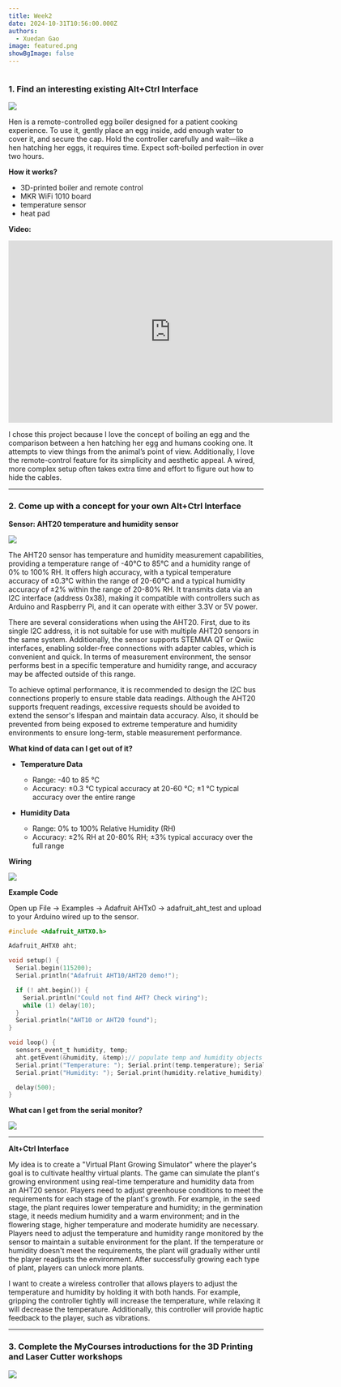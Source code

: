 ```yaml
---
title: Week2
date: 2024-10-31T10:56:00.000Z
authors:
  - Xuedan Gao
image: featured.png
showBgImage: false
---
```

![]()

### 1. Find an interesting existing Alt+Ctrl Interface

![](featured.png)

Hen is a remote-controlled egg boiler designed for a patient cooking experience. To use it, gently place an egg inside, add enough water to cover it, and secure the cap. Hold the controller carefully and wait—like a hen hatching her eggs, it requires time. Expect soft-boiled perfection in over two hours.

**How it works?**

* 3D-printed boiler and remote control
* MKR WiFi 1010 board
* temperature sensor
* heat pad

**Video:** 

<iframe title="vimeo-player" src="https://player.vimeo.com/video/824921582?h=5324be062f" width="640" height="360" frameborder="0" allowfullscreen></iframe>

I chose this project because I love the concept of boiling an egg and the comparison between a hen hatching her egg and humans cooking one. It attempts to view things from the animal’s point of view. Additionally, I love the remote-control feature for its simplicity and aesthetic appeal. A wired, more complex setup often takes extra time and effort to figure out how to hide the cables.

- - -

### 2. Come up with a concept for your own Alt+Ctrl Interface

 **Sensor: AHT20 temperature and humidity sensor**

![](screenshot-2024-11-04-at-11.47.58-pm.png)

The AHT20 sensor has temperature and humidity measurement capabilities, providing a temperature range of -40°C to 85°C and a humidity range of 0% to 100% RH. It offers high accuracy, with a typical temperature accuracy of ±0.3°C within the range of 20-60°C and a typical humidity accuracy of ±2% within the range of 20-80% RH. It transmits data via an I2C interface (address 0x38), making it compatible with controllers such as Arduino and Raspberry Pi, and it can operate with either 3.3V or 5V power.

There are several considerations when using the AHT20. First, due to its single I2C address, it is not suitable for use with multiple AHT20 sensors in the same system. Additionally, the sensor supports STEMMA QT or Qwiic interfaces, enabling solder-free connections with adapter cables, which is convenient and quick. In terms of measurement environment, the sensor performs best in a specific temperature and humidity range, and accuracy may be affected outside of this range.

To achieve optimal performance, it is recommended to design the I2C bus connections properly to ensure stable data readings. Although the AHT20 supports frequent readings, excessive requests should be avoided to extend the sensor's lifespan and maintain data accuracy. Also, it should be prevented from being exposed to extreme temperature and humidity environments to ensure long-term, stable measurement performance.

**What kind of data can I get out of it?**

* **Temperature Data**

  * Range: -40 to 85 °C
  * Accuracy: ±0.3 °C typical accuracy at 20-60 °C; ±1 °C typical accuracy over the entire range
* **Humidity Data**

  * Range: 0% to 100% Relative Humidity (RH)
  * Accuracy: ±2% RH at 20-80% RH; ±3% typical accuracy over the full range

**Wiring**

![](screenshot-2024-11-05-at-12.34.45-am.png)

**Example Code**

Open up File -> Examples -> Adafruit AHTx0 -> adafruit_aht_test and upload to your Arduino wired up to the sensor.

```c
#include <Adafruit_AHTX0.h>

Adafruit_AHTX0 aht;

void setup() {
  Serial.begin(115200);
  Serial.println("Adafruit AHT10/AHT20 demo!");

  if (! aht.begin()) {
    Serial.println("Could not find AHT? Check wiring");
    while (1) delay(10);
  }
  Serial.println("AHT10 or AHT20 found");
}

void loop() {
  sensors_event_t humidity, temp;
  aht.getEvent(&humidity, &temp);// populate temp and humidity objects with fresh data
  Serial.print("Temperature: "); Serial.print(temp.temperature); Serial.println(" degrees C");
  Serial.print("Humidity: "); Serial.print(humidity.relative_humidity); Serial.println("% rH");

  delay(500);
}
```

**What can I get from the serial monitor?**

![](screenshot-2024-11-05-at-12.39.04-am.png)

- - -

**Alt+Ctrl Interface**

My idea is to create a "Virtual Plant Growing Simulator" where the player's goal is to cultivate healthy virtual plants. The game can simulate the plant's growing environment using real-time temperature and humidity data from an AHT20 sensor. Players need to adjust greenhouse conditions to meet the requirements for each stage of the plant's growth. For example, in the seed stage, the plant requires lower temperature and humidity; in the germination stage, it needs medium humidity and a warm environment; and in the flowering stage, higher temperature and moderate humidity are necessary. Players need to adjust the temperature and humidity range monitored by the sensor to maintain a suitable environment for the plant. If the temperature or humidity doesn't meet the requirements, the plant will gradually wither until the player readjusts the environment. After successfully growing each type of plant, players can unlock more plants.

I want to create a wireless controller that allows players to adjust the temperature and humidity by holding it with both hands. For example, gripping the controller tightly will increase the temperature, while relaxing it will decrease the temperature. Additionally, this controller will provide haptic feedback to the player, such as vibrations. 

- - -

### 3. Complete the MyCourses introductions for the 3D Printing and Laser Cutter workshops

![](screenshot-2024-11-02-at-10.37.48-pm.png)

![]()
